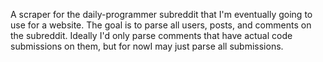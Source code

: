 A scraper for the daily-programmer subreddit that I'm eventually going to use for a website. The goal is to parse all users, posts, and comments on the subreddit. Ideally I'd only parse comments that have actual code submissions on them, but for nowI may just parse all submissions.

